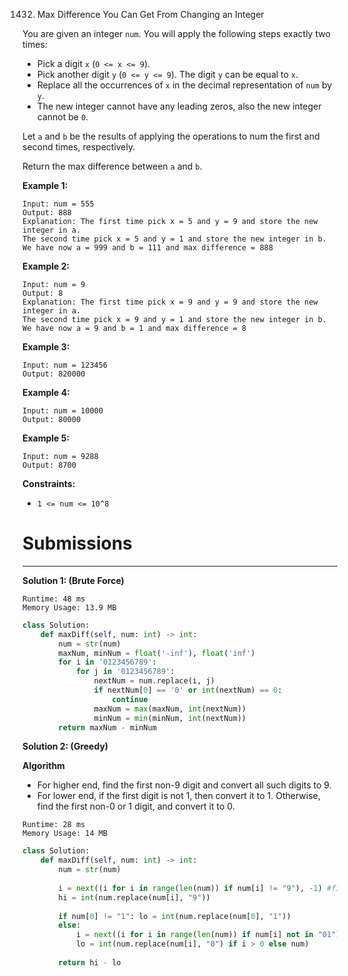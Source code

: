 1432. Max Difference You Can Get From Changing an Integer

You are given an integer `num`. You will apply the following steps exactly two times:

* Pick a digit `x` (`0 <= x <= 9`).
* Pick another digit `y` (`0 <= y <= 9`). The digit `y` can be equal to `x`.
* Replace all the occurrences of `x` in the decimal representation of `num` by `y`.
* The new integer cannot have any leading zeros, also the new integer cannot be `0`.

Let `a` and `b` be the results of applying the operations to num the first and second times, respectively.

Return the max difference between `a` and `b`.

 

**Example 1:**
```
Input: num = 555
Output: 888
Explanation: The first time pick x = 5 and y = 9 and store the new integer in a.
The second time pick x = 5 and y = 1 and store the new integer in b.
We have now a = 999 and b = 111 and max difference = 888
```

**Example 2:**
```
Input: num = 9
Output: 8
Explanation: The first time pick x = 9 and y = 9 and store the new integer in a.
The second time pick x = 9 and y = 1 and store the new integer in b.
We have now a = 9 and b = 1 and max difference = 8
```

**Example 3:**
```
Input: num = 123456
Output: 820000
```

**Example 4:**
```
Input: num = 10000
Output: 80000
```

**Example 5:**
```
Input: num = 9288
Output: 8700
```

**Constraints:**

* `1 <= num <= 10^8`


# Submissions
---
**Solution 1: (Brute Force)**
```
Runtime: 48 ms
Memory Usage: 13.9 MB
```
```python
class Solution:
    def maxDiff(self, num: int) -> int:
        num = str(num)
        maxNum, minNum = float('-inf'), float('inf')
        for i in '0123456789':
            for j in '0123456789':
                nextNum = num.replace(i, j)
                if nextNum[0] == '0' or int(nextNum) == 0:
                    continue
                maxNum = max(maxNum, int(nextNum))    
                minNum = min(minNum, int(nextNum))    
        return maxNum - minNum
```

**Solution 2: (Greedy)**

**Algorithm**

* For higher end, find the first non-9 digit and convert all such digits to 9.
* For lower end, if the first digit is not 1, then convert it to 1. Otherwise, find the first non-0 or 1 digit, and convert it to 0.

```
Runtime: 28 ms
Memory Usage: 14 MB
```
```python
class Solution:
    def maxDiff(self, num: int) -> int:
        num = str(num)
        
        i = next((i for i in range(len(num)) if num[i] != "9"), -1) #first non-9 digit
        hi = int(num.replace(num[i], "9"))
        
        if num[0] != "1": lo = int(num.replace(num[0], "1"))
        else: 
            i = next((i for i in range(len(num)) if num[i] not in "01"), -1)
            lo = int(num.replace(num[i], "0") if i > 0 else num)
            
        return hi - lo
            
```